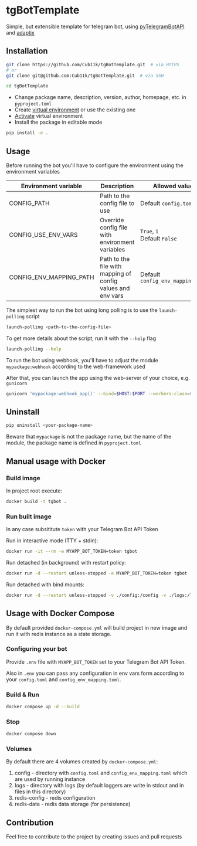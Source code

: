 # tgBotTemplate

Simple, but extensible template for telegram bot,
using [pyTelegramBotAPI](https://github.com/eternnoir/pyTelegramBotAPI)
and [adaptix](https://github.com/reagento/dataclass-factory/tree/3.x/develop)

## Installation

```bash
git clone https://github.com/Cub11k/tgBotTemplate.git  # via HTTPS
# or
git clone git@github.com:Cub11k/tgBotTemplate.git  # via SSH

cd tgBotTemplate
```

- Change package name, description, version, author, homepage, etc. in `pyproject.toml`
- Create [virtual environment](https://docs.python.org/3/library/venv.html#creating-virtual-environments) or use the
  existing one
- [Activate](https://docs.python.org/3/library/venv.html#how-venvs-work) virtual environment
- Install the package in editable mode

```bash
pip install -e .
```

## Usage

Before running the bot you'll have to configure the environment
using the environment variables

| Environment variable    | Description                                                 | Allowed values                    |
|-------------------------|-------------------------------------------------------------|-----------------------------------|
| CONFIG_PATH             | Path to the config file to use                              | Default `config.toml`             |
| CONFIG_USE_ENV_VARS     | Override config file with environment variables             | `True`, `1`<br/>Default `False`   |
| CONFIG_ENV_MAPPING_PATH | Path to the file with mapping of config values and env vars | Default `config_env_mapping.toml` |

The simplest way to run the bot using long polling is to use the `launch-polling` script

```bash
launch-polling <path-to-the-config-file>
```

To get more details about the script, run it with the `--help` flag

```bash
launch-polling --help
```

To run the bot using webhook, you'll have to adjust the module `mypackage:webhook`
according to the web-framework used

After that, you can launch the app using the web-server of your choice, e.g. `gunicorn`

```bash
gunicorn 'mypackage:webhook_app()' --bind=$HOST:$PORT --workers-class=$WORKERS_CLASS
```

## Uninstall

```bash
pip uninstall <your-package-name>
```

Beware that `mypackage` is not the package name, but the name of the module,
the package name is defined in `pyproject.toml`

## Manual usage with Docker

### Build image
In project root execute:

```bash
docker build -t tgbot .
```

### Run built image
In any case subsititute `token` with your Telegram Bot API Token

Run in interactive mode (TTY + stdin):

```bash
docker run -it --rm -e MYAPP_BOT_TOKEN=token tgbot
```

Run detached (in background) with restart policy:

```bash
docker run -d --restart unless-stopped -e MYAPP_BOT_TOKEN=token tgbot
```

Run detached with bind mounts:

```bash
docker run -d --restart unless-stopped -v ./config:/config -v ./logs:/logs -e MYAPP_BOT_TOKEN=token tgbot
```

## Usage with Docker Compose
By default provided `docker-compose.yml` will build project in new image and run it with redis instance as a state storage.

### Configuring your bot
Provide `.env` file with `MYAPP_BOT_TOKEN` set to your Telegram Bot API Token.

Also in `.env` you can pass any configuration in env vars form according to your `config.toml` and `config_env_mapping.toml`.

### Build & Run
```bash
docker compose up -d --build
```

### Stop
```bash
docker compose down
```

### Volumes
By default there are 4 volumes created by `docker-compose.yml`:

1. config - directory with `config.toml` and `config_env_mapping.toml` which are used by running instance
2. logs - directory with logs (by default loggers are write in stdout and in files in this directory)
3. redis-config - redis configuration
4. redis-data - redis data storage (for persistence)

## Contribution

Feel free to contribute to the project by creating issues and pull requests
